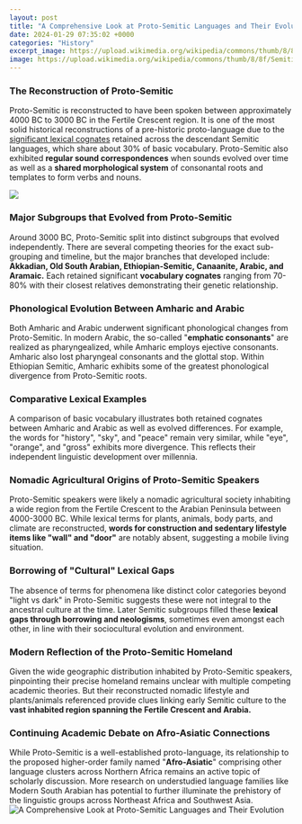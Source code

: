 ```yaml
---
layout: post
title: "A Comprehensive Look at Proto-Semitic Languages and Their Evolution"
date: 2024-01-29 07:35:02 +0000
categories: "History"
excerpt_image: https://upload.wikimedia.org/wikipedia/commons/thumb/8/8f/Semitic_languages.svg/600px-Semitic_languages.svg.png
image: https://upload.wikimedia.org/wikipedia/commons/thumb/8/8f/Semitic_languages.svg/600px-Semitic_languages.svg.png
---
```


### The Reconstruction of Proto-Semitic 
Proto-Semitic is reconstructed to have been spoken between approximately 4000 BC to 3000 BC in the Fertile Crescent region. It is one of the most solid historical reconstructions of a pre-historic proto-language due to the [significant lexical cognates](https://yt.io.vn/collection/aber) retained across the descendant Semitic languages, which share about 30% of basic vocabulary. Proto-Semitic also exhibited **regular sound correspondences** when sounds evolved over time as well as a **shared morphological system** of consonantal roots and templates to form verbs and nouns.

![](https://cdn.britannica.com/s:700x500/50/117850-050-42864BA5/Relationships-languages-Semitic.jpg)
### Major Subgroups that Evolved from Proto-Semitic
Around 3000 BC, Proto-Semitic split into distinct subgroups that evolved independently. There are several competing theories for the exact sub-grouping and timeline, but the major branches that developed include: **Akkadian, Old South Arabian, Ethiopian-Semitic, Canaanite, Arabic, and Aramaic.** Each retained significant **vocabulary cognates** ranging from 70-80% with their closest relatives demonstrating their genetic relationship. 
### Phonological Evolution Between Amharic and Arabic  
Both Amharic and Arabic underwent significant phonological changes from Proto-Semitic. In modern Arabic, the so-called "**emphatic consonants**" are realized as pharyngealized, while Amharic employs ejective consonants. Amharic also lost pharyngeal consonants and the glottal stop. Within Ethiopian Semitic, Amharic exhibits some of the greatest phonological divergence from Proto-Semitic roots.
### Comparative Lexical Examples
A comparison of basic vocabulary illustrates both retained cognates between Amharic and Arabic as well as evolved differences. For example, the words for "history", "sky", and "peace" remain very similar, while "eye", "orange", and "gross" exhibits more divergence. This reflects their independent linguistic development over millennia.
### Nomadic Agricultural Origins of Proto-Semitic Speakers
Proto-Semitic speakers were likely a nomadic agricultural society inhabiting a wide region from the Fertile Crescent to the Arabian Peninsula between 4000-3000 BC. While lexical terms for plants, animals, body parts, and climate are reconstructed, **words for construction and sedentary lifestyle items like "wall" and "door"** are notably absent, suggesting a mobile living situation. 
### Borrowing of "Cultural" Lexical Gaps
The absence of terms for phenomena like distinct color categories beyond "light vs dark" in Proto-Semitic suggests these were not integral to the ancestral culture at the time. Later Semitic subgroups filled these **lexical gaps through borrowing and neologisms**, sometimes even amongst each other, in line with their sociocultural evolution and environment.
### Modern Reflection of the Proto-Semitic Homeland
Given the wide geographic distribution inhabited by Proto-Semitic speakers, pinpointing their precise homeland remains unclear with multiple competing academic theories. But their reconstructed nomadic lifestyle and plants/animals referenced provide clues linking early Semitic culture to the **vast inhabited region spanning the Fertile Crescent and Arabia.**
### Continuing Academic Debate on Afro-Asiatic Connections 
While Proto-Semitic is a well-established proto-language, its relationship to the proposed higher-order family named "**Afro-Asiatic**" comprising other language clusters across Northern Africa remains an active topic of scholarly discussion. More research on understudied language families like Modern South Arabian has potential to further illuminate the prehistory of the linguistic groups across Northeast Africa and Southwest Asia.
![A Comprehensive Look at Proto-Semitic Languages and Their Evolution](https://upload.wikimedia.org/wikipedia/commons/thumb/8/8f/Semitic_languages.svg/600px-Semitic_languages.svg.png)